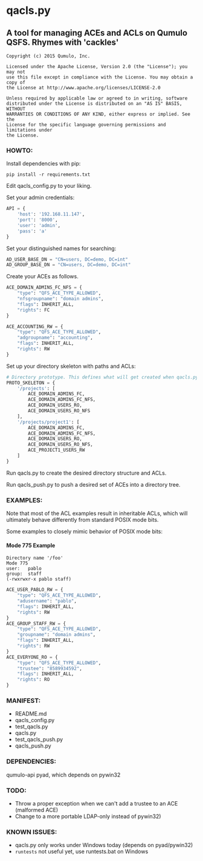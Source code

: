 # qacls.py
## A tool for managing ACEs and ACLs on Qumulo QSFS. Rhymes with 'cackles'

```
Copyright (c) 2015 Qumulo, Inc.

Licensed under the Apache License, Version 2.0 (the "License"); you may not
use this file except in compliance with the License. You may obtain a copy of
the License at http://www.apache.org/licenses/LICENSE-2.0

Unless required by applicable law or agreed to in writing, software
distributed under the License is distributed on an "AS IS" BASIS, WITHOUT
WARRANTIES OR CONDITIONS OF ANY KIND, either express or implied. See the
License for the specific language governing permissions and limitations under
the License.
```

### HOWTO:

Install dependencies with pip:

```
pip install -r requirements.txt
```

Edit qacls_config.py to your liking.

Set your admin credentials:

```python
API = {
    'host': '192.168.11.147',
    'port': '8000',
    'user': 'admin',
    'pass': 'a'
}
```

Set your distinguished names for searching:

```python
AD_USER_BASE_DN = "CN=users, DC=demo, DC=int"
AD_GROUP_BASE_DN = "CN=users, DC=demo, DC=int"
```

Create your ACEs as follows.

```python
ACE_DOMAIN_ADMINS_FC_NFS = {
    "type": "QFS_ACE_TYPE_ALLOWED",
    "nfsgroupname": "domain admins",
    "flags": INHERIT_ALL,
    "rights": FC
}

ACE_ACCOUNTING_RW = {
    "type": "QFS_ACE_TYPE_ALLOWED",
    "adgroupname": "accounting",
    "flags": INHERIT_ALL,
    "rights": RW
}
```

Set up your directory skeleton with paths and ACLs:

```python
# Directory prototype. This defines what will get created when qacls.py is run from the command-line.
PROTO_SKELETON = {
    '/projects': [
        ACE_DOMAIN_ADMINS_FC,
        ACE_DOMAIN_ADMINS_FC_NFS,
        ACE_DOMAIN_USERS_RO,
        ACE_DOMAIN_USERS_RO_NFS
    ],
    '/projects/project1': [
        ACE_DOMAIN_ADMINS_FC,
        ACE_DOMAIN_ADMINS_FC_NFS,
        ACE_DOMAIN_USERS_RO,
        ACE_DOMAIN_USERS_RO_NFS,
        ACE_PROJECT1_USERS_RW
    ]
}
```

Run qacls.py to create the desired directory structure and ACLs.

Run qacls_push.py to push a desired set of ACEs into a directory tree.

### EXAMPLES:

Note that most of the ACL examples result in inheritable ACLs, which will
ultimately behave differently from standard POSIX mode bits.

Some examples to closely mimic behavior of POSIX mode bits:

#### Mode 775 Example

```
Directory name '/foo'
Mode 775
user:   pablo
group:  staff
(-rwxrwxr-x pablo staff)
```

```python
ACE_USER_PABLO_RW = {
    "type": "QFS_ACE_TYPE_ALLOWED",
    "adusername": "pablo",
    "flags": INHERIT_ALL,
    "rights": RW
}
ACE_GROUP_STAFF_RW = {
    "type": "QFS_ACE_TYPE_ALLOWED",
    "groupname": "domain admins",
    "flags": INHERIT_ALL,
    "rights": RW
}
ACE_EVERYONE_RO = {
    "type": "QFS_ACE_TYPE_ALLOWED",
    "trustee": "8589934592",
    "flags": INHERIT_ALL,
    "rights": RO
}
```

### MANIFEST:

* README.md
* qacls_config.py
* test_qacls.py
* qacls.py
* test_qacls_push.py
* qacls_push.py


### DEPENDENCIES:

qumulo-api
pyad, which depends on pywin32

### TODO:

* Throw a proper exception when we can't add a trustee to an ACE (malformed ACE)
* Change to a more portable LDAP-only instead of pywin32)

### KNOWN ISSUES:

* qacls.py only works under Windows today (depends on pyad/pywin32)
* `runtests` not useful yet, use runtests.bat on Windows
